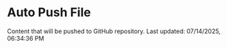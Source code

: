 # Auto Push File

Content that will be pushed to GitHub repository.
Last updated: 07/14/2025, 06:34:36 PM